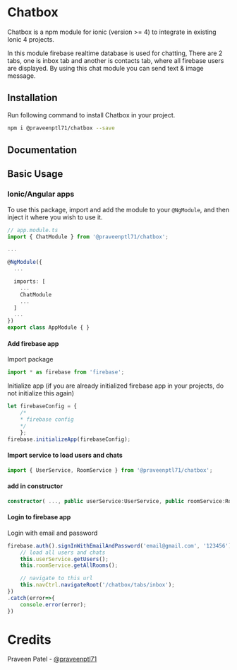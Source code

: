 # Chatbox

Chatbox is a npm module for ionic (version >= 4) to integrate in existing Ionic 4 projects.

In this module firebase realtime database is used for chatting, There are 2 tabs, one is inbox tab and another is contacts tab, where all firebase users are displayed. By using this chat module you can send text & image message.

## Installation

Run following command to install Chatbox in your project.

```bash
npm i @praveenptl71/chatbox --save
```


## Documentation


## Basic Usage

### Ionic/Angular apps
To use this package, import and add the module to your `@NgModule`, and then inject it where you wish to use it. 

```typescript
// app.module.ts
import { ChatModule } from '@praveenptl71/chatbox';

...

@NgModule({
  ...

  imports: [
    ...
    ChatModule
    ...
  ]
  ...
})
export class AppModule { }
```

#### Add firebase app

Import package
```typescript
import * as firebase from 'firebase';
```

Initialize app (if you are already initialized firebase app in your projects, do not initialize this again)
```typescript
let firebaseConfig = { 
	/* 
	* firebase config 
	*/ 
	};
firebase.initializeApp(firebaseConfig);
```

#### Import service to load users and chats

```typescript
import { UserService, RoomService } from '@praveenptl71/chatbox';
```

#### add in constructor

```typescript
constructor( ..., public userService:UserService, public roomService:RoomService, ...)
```


#### Login to firebase app

Login with email and password

```typescript
firebase.auth().signInWithEmailAndPassword('email@gmail.com', '123456').then(user=>{ 
	// load all users and chats
	this.userService.getUsers(); 
	this.roomService.getAllRooms();

	// navigate to this url
	this.navCtrl.navigateRoot('/chatbox/tabs/inbox'); 
}) 
.catch(error=>{ 
	console.error(error); 
})
```

# Credits

Praveen Patel - [@praveenptl71](https://github.com/praveenptl71)

